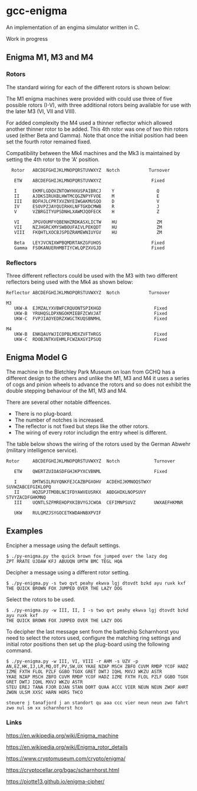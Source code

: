 # gcc-enigma

An implementation of an engima simulator written in C.

Work in progress

## Enigma M1, M3 and M4

### Rotors

The standard wiring for each of the different rotors is shown below:

The M1 enigma machines were provided with could use three of five  possible
rotors (I-V), with three additional rotors being available for use with the
later M3 (VI, VII and VIII).  

For  added complexity the M4 used a thinner reflector which allowed another
thinner  rotor to be added.  This 4th rotor was one of two thin rotors used
(either Beta and Gamma).  Note that once the initial position had been  set
the fourth rotor remained fixed.

Compatibility between the Mk4 machines and the Mk3 is maintained by setting
the 4th rotor to the 'A' position.

```
  Rotor   ABCDEFGHIJKLMNOPQRSTUVWXYZ  Notch           Turnover

   ETW    ABCDEFGHIJKLMNOPQRSTUVWXYZ                   Fixed

   I      EKMFLGDQVZNTOWYHXUSPAIBRCJ    Y                Q
   II     AJDKSIRUXBLHWTMCQGZNPYFVOE    M                E
   III    BDFHJLCPRTXVZNYEIWGAKMUSQO    D                V
   IV     ESOVPZJAYQUIRHXLNFTGKDCMWB    R                J
   V      VZBRGITYUPSDNHLXAWMJQOFECK    H                Z

   VI     JPGVOUMFYQBENHZRDKASXLICTW    HU               ZM
   VII    NZJHGRCXMYSWBOUFAIVLPEKQDT    HU               ZM
   VIII   FKQHTLXOCBJSPDZRAMEWNIUYGV    HU               ZM

   Beta   LEYJVCNIXWPBQMDRTAKZGFUHOS                   Fixed
   Gamma  FSOKANUERHMBTIYCWLQPZXVGJD                   Fixed
```

### Reflectors

Three  different  reflectors could be used with the M3 with  two  different
reflectors being used with the Mk4 as shown below:

```
Reflector ABCDEFGHIJKLMNOPQRSTUVWXYZ  Notch           Turnover

M3
   UKW-A  EJMZALYXVBWFCRQUONTSPIKHGD                    Fixed
   UKW-B  YRUHQSLDPXNGOKMIEBFZCWVJAT                    Fixed
   UKW-C  FVPJIAOYEDRZXWGCTKUQSBNMHL                    Fixed
```

```
M4
   UKW-B  ENKQAUYWJICOPBLMDXZVFTHRGS                    Fixed
   UKW-C  RDOBJNTKVEHMLFCWZAXGYIPSUQ                    Fixed
```

## Enigma Model G

The machine in the Bletchley Park Museum on loan from GCHQ has a  different
design  to the others and unlike the M1, M3 and M4 it uses a series of cogs 
and pinion wheels to advance the rotors and so does not exhibit the  double
stepping behaviour of the M1, M3 and M4.

There are several other notable diffeences.

- There is no plug-board.
- The number of notches is increased.  
- The reflector is not fixed but steps like the other rotors.
- The wiring of every rotor includign the entry wheel is different.

The  table  below shows the wiring of the rotors used by the German  Abwehr
(military intelligence service).
```
Rotor     ABCDEFGHIJKLMNOPQRSTUVWXYZ  Notch             Turnover

   ETW    QWERTZUIOASDFGHJKPYXCVBNML                    Fixed

   I      DMTWSILRUYQNKFEJCAZBPGXOHV  ACDEHIJKMNOQSTWXY SUVWZABCEFGIKLOPQ
   II     HQZGPJTMOBLNCIFDYAWVEUSRKX  ABDGHIKLNOPSUVY   STVYZACDFGHKMNQ
   III    UQNTLSZFMREHDPXKIBVYGJCWOA  CEFIMNPSUVZ       UWXAEFHKMNR

   UKW    RULQMZJSYGOCETKWDAHNBXPVIF                    
```

## Examples

Encipher a message using the default settings.

```
$ ./py-enigma.py the quick brown fox jumped over the lazy dog
ZPT RRATE UJDAW KFJ ABUUQN UMTW BMC TEGL HQA
```

Decipher a message using a different rotor setting.

```
$ ./py-enigma.py -s two qvt peahy ekwva lgj dtovdt bzkd ayu ruxk kxf
THE QUICK BROWN FOX JUMPED OVER THE LAZY DOG
```

Select the rotors to be used.

```
$ ./py-enigma.py -w III, II, I -s two qvt peahy ekwva lgj dtovdt bzkd ayu ruxk kxf
THE QUICK BROWN FOX JUMPED OVER THE LAZY DOG
```

To decipher the last message sent from the battleship Scharnhorst you  need
to select the rotors used, configure the matching ring settings and initial 
rotor positions then set up the plug-board using the following command.

```
$ ./py-enigma.py -w III, VI, VIII -r AHM -s UZV -p AN,EZ,HK,IJ,LR,MQ,OT,PV,SW,UX YKAE NZAP MSCH ZBFO CUVM RMDP YCOF HADZ IZME FXTH FLOL PZLF GGBO TGOX GRET DWTJ IQHL MXVJ WKZU ASTR
YKAE NZAP MSCH ZBFO CUVM RMDP YCOF HADZ IZME FXTH FLOL PZLF GGBO TGOX GRET DWTJ IQHL MXVJ WKZU ASTR
STEU EREJ TANA FJOR DJAN STAN DORT QUAA ACCC VIER NEUN NEUN ZWOF AHRT ZWON ULSM XXSC HARN HORS THCO

steuere j tanafjord j an standort qu aaa ccc vier neun neun zwo fahrt zwo nul sm xx scharnhorst hco

```

### Links

https://en.wikipedia.org/wiki/Enigma_machine

https://en.wikipedia.org/wiki/Enigma_rotor_details

https://www.cryptomuseum.com/crypto/enigma/

https://cryptocellar.org/bgac/scharnhorst.html

https://piotte13.github.io/enigma-cipher/

